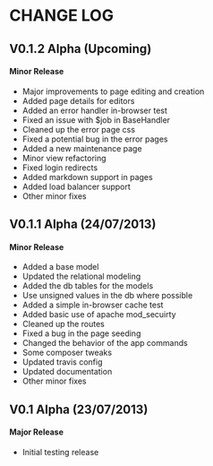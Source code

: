 CHANGE LOG
==========


## V0.1.2 Alpha (Upcoming)
#### Minor Release

* Major improvements to page editing and creation
* Added page details for editors
* Added an error handler in-browser test
* Fixed an issue with $job in BaseHandler
* Cleaned up the error page css
* Fixed a potential bug in the error pages
* Added a new maintenance page
* Minor view refactoring
* Fixed login redirects
* Added markdown support in pages
* Added load balancer support
* Other minor fixes


## V0.1.1 Alpha (24/07/2013)
#### Minor Release

* Added a base model
* Updated the relational modeling
* Added the db tables for the models
* Use unsigned values in the db where possible
* Added a simple in-browser cache test
* Added basic use of apache mod_secuirty
* Cleaned up the routes
* Fixed a bug in the page seeding
* Changed the behavior of the app commands
* Some composer tweaks
* Updated travis config
* Updated documentation
* Other minor fixes


## V0.1 Alpha (23/07/2013)
#### Major Release

* Initial testing release
